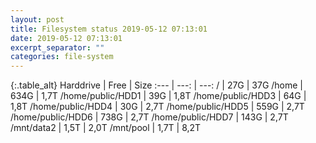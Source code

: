 ```yaml
---
layout: post
title: Filesystem status 2019-05-12 07:13:01
date: 2019-05-12 07:13:01
excerpt_separator: ""
categories: file-system
---
```

{:.table_alt}
Harddrive | Free | Size
:--- | ---: | ---:
/ | 27G | 37G
/home | 634G | 1,7T
/home/public/HDD1 | 39G | 1,8T
/home/public/HDD3 | 64G | 1,8T
/home/public/HDD4 | 30G | 2,7T
/home/public/HDD5 | 559G | 2,7T
/home/public/HDD6 | 738G | 2,7T
/home/public/HDD7 | 143G | 2,7T
/mnt/data2 | 1,5T | 2,0T
/mnt/pool | 1,7T | 8,2T
